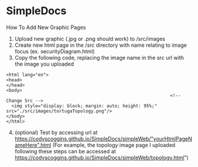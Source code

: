 # SimpleDocs

How To Add New Graphic Pages
1) Upload new graphic (.jpg or .png should work) to /src/images
2) Create new html page in the /src directory with name relating to image focus (ex. securityDiagram.html)
3) Copy the following code, replacing the image name in the src url with the image you uploaded

```
<html lang="en">
<head>
</head>
<body>
                                                              <!-- Change Src -->
  <img style="display: block; margin: auto; height: 95%;" src="./src/images/tortugaTopology.png"/>
</body>
</html>
```
4)  (optional) Test by accessing url at https://codyscoggins.github.io/SimpleDocs/simpleWeb/"yourHtmlPageNameHere".html
    (For example, the topology image page I uploaded following these steps can be accessed at https://codyscoggins.github.io/SimpleDocs/simpleWeb/topology.html")
